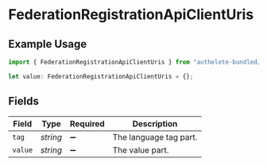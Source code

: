 # FederationRegistrationApiClientUris

## Example Usage

```typescript
import { FederationRegistrationApiClientUris } from "authelete-bundled/models/operations";

let value: FederationRegistrationApiClientUris = {};
```

## Fields

| Field                  | Type                   | Required               | Description            |
| ---------------------- | ---------------------- | ---------------------- | ---------------------- |
| `tag`                  | *string*               | :heavy_minus_sign:     | The language tag part. |
| `value`                | *string*               | :heavy_minus_sign:     | The value part.        |